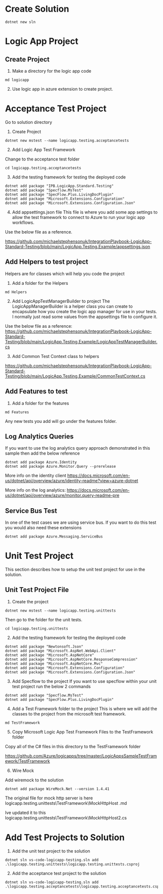 
# Create Solution

```
dotnet new sln
```


# Logic App Project

## Create Project

1) Make a directory for the logic app code

```
md logicapp
```

2) Use logic app in azure extension to create project. 


# Acceptance Test Project

Go to solution directory

1) Create Project

```
dotnet new mstest --name logicapp.testing.acceptancetests
```

2) Add Logic App Test Framework

 Change to the acceptance test folder

```
cd logicapp.testing.acceptancetests

```

3) Add the testing framework for testing the deployed code

```
dotnet add package "IPB.LogicApp.Standard.Testing"
dotnet add package "Specflow.MsTest"
dotnet add package "SpecFlow.Plus.LivingDocPlugin"
dotnet add package "Microsoft.Extensions.Configuration"
dotnet add package "Microsoft.Extensions.Configuration.Json"
```

4) Add appsettings.json file
This file is where you add some app settings to allow the test framework to connect to Azure to run your logic app workflows.

Use the below file as a reference.

https://github.com/michaelstephensonuk/IntegrationPlaybook-LogicApp-Standard-Testing/blob/main/LogicApp.Testing.Example/appsettings.json


## Add Helpers to test project

Helpers are for classes which will help you code the project

1) Add a folder for the Helpers

```
md Helpers

```

2) Add LogicAppTestManagerBuilder to project
The LogicAppManagerBuilder is a helper class you can create to encapsulate how you create the logic app manager for use in your tests.  I normally just read some values from the
appsettings file to configure it.

Use the below file as a reference:
https://github.com/michaelstephensonuk/IntegrationPlaybook-LogicApp-Standard-Testing/blob/main/LogicApp.Testing.Example/LogicAppTestManagerBuilder.cs


3) Add Common Test Context class to helpers

https://github.com/michaelstephensonuk/IntegrationPlaybook-LogicApp-Standard-Testing/blob/main/LogicApp.Testing.Example/CommonTestContext.cs


## Add Features to test

1) Add a folder for the features

```
md Features
```

Any new tests you add will go under the features folder.


## Log Analytics Queries

If you want to use the log analytics query approach demonstrated in this sample then add the below reference

```
dotnet add package Azure.Identity
dotnet add package Azure.Monitor.Query --prerelease
```

More info on the identity client
https://docs.microsoft.com/en-us/dotnet/api/overview/azure/identity-readme?view=azure-dotnet

More info on the log analytics:
https://docs.microsoft.com/en-us/dotnet/api/overview/azure/monitor.query-readme-pre



## Service Bus Test

In one of the test cases we are using service bus.  If you want to do this test you would also need these extensions

```
dotnet add package Azure.Messaging.ServiceBus

```

# Unit Test Project
This section describes how to setup the unit test project for use in the solution.


## Unit Test Project File

1) Create the project

```
dotnet new mstest --name logicapp.testing.unittests
```

Then go to the folder for the unit tests.

```
cd logicapp.testing.unittests

```


2) Add the testing framework for testing the deployed code

```
dotnet add package "Newtonsoft.Json"
dotnet add package "Microsoft.AspNet.WebApi.Client"
dotnet add package "Microsoft.AspNetCore"
dotnet add package "Microsoft.AspNetCore.ResponseCompression"
dotnet add package "Microsoft.AspNetCore.Mvc"
dotnet add package "Microsoft.Extensions.Configuration"
dotnet add package "Microsoft.Extensions.Configuration.Json"

```

3) Add Specflow to the project
If you want to use specflow within your unit test project run the below 2 commands

```
dotnet add package "Specflow.MsTest"
dotnet add package "SpecFlow.Plus.LivingDocPlugin"
```

4) Add a Test Framework folder to the project
This is where we will add the classes to the project from the microsoft test framework.

```
md TestFramework
```

5) Copy Microsoft Logic App Test Framework Files to the TestFramework folder

Copy all of the C# files in this directory to the TestFramework folder

https://github.com/Azure/logicapps/tree/master/LogicAppsSampleTestFramework/TestFramework


6) Wire Mock

Add wiremock to the solution

```
dotnet add package WireMock.Net --version 1.4.41
```

The original file for mock http server is here
logicapp.testing.unittests\TestFramework\MockHttpHost .md

Ive updated it to this
logicapp.testing.unittests\TestFramework\MockHttpHost2.cs


# Add Test Projects to Solution

1) Add the unit test project to the solution
```
dotnet sln vs-code-logicapp-testing.sln add .\logicapp.testing.unittests\logicapp.testing.unittests.csproj
```

2) Add the acceptance test project to the solution
```
dotnet sln vs-code-logicapp-testing.sln add .\logicapp.testing.acceptancetests\logicapp.testing.acceptancetests.csproj
```
